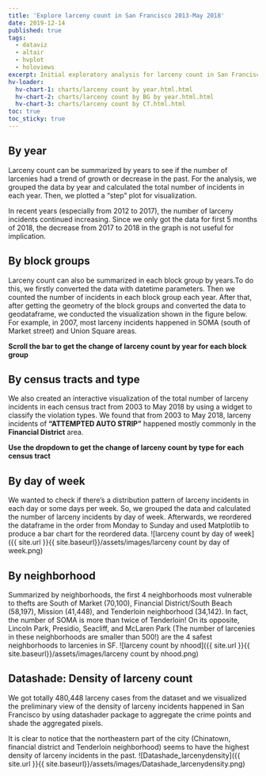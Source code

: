 ```yaml
---
title: 'Explore larceny count in San Francisco 2013-May 2018'
date: 2019-12-14
published: true
tags:
  - dataviz
  - altair
  - hvplot
  - holoviews
excerpt: Initial exploratory analysis for larceny count in San Francisco. Deliverables include static images and hvplots.
hv-loader:
  hv-chart-1: charts/larceny count by year.html.html
  hv-chart-2: charts/larceny count by BG by year.html.html
  hv-chart-3: charts/larceny count by CT.html.html
toc: true
toc_sticky: true
---
```


## By year
Larceny count can be summarized by years to see if the number of larcenies had a trend of growth or decrease in the past. For the analysis, we grouped the data by year and calculated the total number of incidents in each year. Then, we plotted a “step” plot for visualization.

In recent years (especially from 2012 to 2017), the number of larceny incidents continued increasing. Since we only got the data for first 5 months of 2018, the decrease from 2017 to 2018 in the graph is not useful for implication.
<div id="hv-chart-1"></div>

## By block groups
Larceny count can also be summarized in each block group by years.To do this, we firstly converted the data with datetime parameters. Then we counted the number of incidents in each block group each year. After that, after getting the geometry of the block groups and converted the data to geodataframe, we conducted the visualization shown in the figure below. For example, in 2007, most larceny incidents happened in SOMA (south of Market street) and Union Square areas.

**Scroll the bar to get the change of larceny count by year for each block group**
<div id="hv-chart-2"></div>

## By census tracts and type
We also created an interactive visualization of the total number of larceny incidents in each census tract from 2003 to May 2018 by using a widget to classify the violation types. We found that from 2003 to May 2018, larceny incidents of **“ATTEMPTED AUTO STRIP”** happened mostly commonly in the **Financial District** area.

**Use the dropdown to get the change of larceny count by type for each census tract**
<div id="hv-chart-3"></div>

## By day of week
We wanted to check if there’s a distribution pattern of larceny incidents in each day or some days per week. So, we grouped the data and calculated the number of larceny incidents by day of week. Afterwards, we reordered the dataframe in the order from Monday to Sunday and used Matplotlib to produce a bar chart for the reordered data.
![larceny count by day of week]({{ site.url }}{{ site.baseurl}}/assets/images/larceny count by day of week.png)

## By neighborhood
Summarized by neighborhoods, the first 4 neighborhoods most vulnerable to thefts are South of Market (70,100), Financial District/South Beach (58,197), Mission (41,448), and Tenderloin neighborhood (34,142). In fact, the number of SOMA is more than twice of Tenderloin! On its opposite, Lincoln Park, Presidio, Seacliff, and McLaren Park (The number of larcenies in these neighborhoods are smaller than 500!) are the 4 safest neighborhoods to larcenies in SF. 
![larceny count by nhood]({{ site.url }}{{ site.baseurl}}/assets/images/larceny count by nhood.png)

## Datashade: Density of larceny count
We got totally 480,448 larceny cases from the dataset and we visualized the preliminary view of the density of larceny incidents happened in San Francisco by using datashader package to aggregate the crime points and shade the aggregated pixels.

It is clear to notice that the northeastern part of the city (Chinatown, financial district and Tenderloin neighborhood) seems to have the highest density of larceny incidents in the past.
![Datashade_larcenydensity]({{ site.url }}{{ site.baseurl}}/assets/images/Datashade_larcenydensity.png) 
